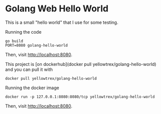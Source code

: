 # Golang Web Hello World

This is a small "hello world" that I use for some testing.

Running the code

```
go build
PORT=8080 golang-hello-world
```

Then, visit [http://localhost:8080](http://localhost:8080).

This project is [on dockerhub](docker pull yellowtrex/golang-hello-world) and you can 
pull it with

```
docker pull yellowtrex/golang-hello-world
```

Running the docker image

```
docker run -p 127.0.0.1:8080:8080/tcp yellowtrex/golang-hello-world
```

Then, visit [http://localhost:8080](http://localhost:8080).
